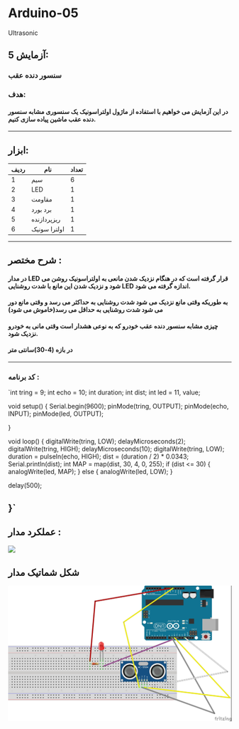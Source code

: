 # Arduino-05
Ultrasonic
## آزمایش 5:
### سنسور دنده عقب
### هدف:
#### در این آزمایش می خواهیم با استفاده از ماژول اولتراسونیک یک سنسوری مشابه سنسور دنده عقب ماشین پیاده سازی کنیم.
---
## ابزار:
|ردیف|نام|تعداد|
|----|----|----|
|1|سیم|6|
|2|LED|1|
|3|مقاومت|1|
|4|برد بورد|1|
|5|ریزپردازنده|1|
|6|اولترا سونیک|1|

---
## شرح مختصر :
#### در مدار LED قرار گرفته است که در هنگام نزدیک شدن مانعی به اولتراسونیک روشن می شود و نزدیک شدن این مانع با شدت روشنایی LED اندازه گرفته می شود.
#### به طوریکه وقتی مانع نزدیک می شود شدت روشنایی به حداکثر می رسد و وقتی مانع دور می شود شدت روشنایی به حداقل می رسد(خاموش می شود)
#### چیزی مشابه سنسور دنده عقب خودرو که به نوعی هشدار است وقتی مانی به خودرو نزدیک شود.
#### در بازه (4-30)سانتی متر
---
### کد برنامه : 
 `int tring = 9;
int echo = 10;
int duration;
int dist;
int led = 11, value;

void setup() {
  Serial.begin(9600);
  pinMode(tring, OUTPUT);
  pinMode(echo, INPUT);
  pinMode(led, OUTPUT);

}

void loop() {
  digitalWrite(tring, LOW);
  delayMicroseconds(2);
  digitalWrite(tring, HIGH);
  delayMicroseconds(10);
  digitalWrite(tring, LOW);
  duration = pulseIn(echo, HIGH);
  dist = (duration / 2) * 0.0343;
  Serial.println(dist);
  int MAP =  map(dist, 30, 4, 0, 255);
  if (dist <= 30)
  {
    analogWrite(led, MAP);
  }
  else {
    analogWrite(led, LOW);
  }


  delay(500);

}`
---
## عملکرد مدار :
![](/gifsensor.gif)
## شکل شماتیک مدار
![](/schema.jpg)
